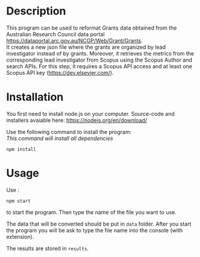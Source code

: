 # Description
This program can be used to reformat Grants data obtained from the Australian Research Council data portal https://dataportal.arc.gov.au/NCGP/Web/Grant/Grants.  
It creates a new json file where the grants are organized by lead investigator instead of by grants. Moreover, it retrieves the metrics from the corresponding lead investigator from Scopus using the Scopus Author and search APIs. For this step, it requires a Scopus API access and at least one Scopus API key (https://dev.elsevier.com/).

# Installation
You first need to install node.js on your computer. Source-code and installers avaiable here: https://nodejs.org/en/download/

Use the following command to install the program:  
_This command will install all dependencies_  
```node
npm install
```
# Usage
Use : 
```node
npm start
```
to start the program. Then type the name of the file you want to use. 

The data that will be converted should be put in ```data``` folder. After you start the program you will be ask to type the file name into the console (with extension). 

The results are stored in ```results```. 
